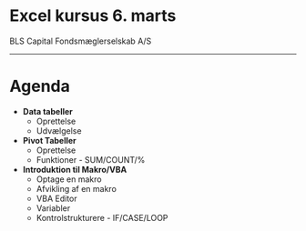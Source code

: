 # Excel kursus 6. marts
BLS Capital Fondsmæglerselskab A/S
 
 ---

# Agenda

- **Data tabeller**
	+ Oprettelse
	+ Udvælgelse
- **Pivot Tabeller**
	+ Oprettelse
	+ Funktioner - SUM/COUNT/%
- **Introduktion til Makro/VBA**
	+ Optage en makro
	+ Afvikling af en makro
	+ VBA Editor
	+ Variabler
	+ Kontrolstrukturere - IF/CASE/LOOP
